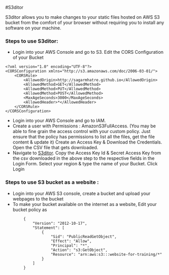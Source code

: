 #S3ditor

S3ditor allows you to make changes to your static files hosted on AWS S3 bucket from the comfort of your browser without requiring you to install any software on your machine.

### Steps to use S3ditor:
* Login into your AWS Console and go to S3. Edit the CORS Configuration of your Bucket 
```data
<?xml version="1.0" encoding="UTF-8"?>
<CORSConfiguration xmlns="http://s3.amazonaws.com/doc/2006-03-01/">
    <CORSRule>
        <AllowedOrigin>http://sagarmhatre.github.io</AllowedOrigin>
        <AllowedMethod>GET</AllowedMethod>
        <AllowedMethod>PUT</AllowedMethod>
        <AllowedMethod>POST</AllowedMethod>
        <MaxAgeSeconds>3000</MaxAgeSeconds>
        <AllowedHeader>*</AllowedHeader>
    </CORSRule>
</CORSConfiguration>
```
* Login into your AWS Console and go to IAM. 
* Create a user with  Permissions : AmazonS3FullAccess. (You may be able to fine grain the access control with your custom policy. Just ensure that the policy has permissions to list all the files, get the file content & update it) Create an Access Key & Download the Credentials. Open the CSV file that gets downloaded.
* Navigate to [S3ditor](http://sagarmhatre.github.io/s3ditor/). Copy the Access Key Id & Secret Access Key from the csv downloaded in the above step to the respective fields in the Login Form. Select your region & type the name of your Bucket. Click Login


### Steps to use S3 bucket as a website :
* Login into your AWS S3 console, create a bucket and upload your webpages to the bucket
* To make your bucket available on the internet as a website, Edit your bucket policy as
```data
        {
        	"Version": "2012-10-17",
        	"Statement": [
        		{
        			"Sid": "PublicReadGetObject",
        			"Effect": "Allow",
        			"Principal": "*",
        			"Action": "s3:GetObject",
        			"Resource": "arn:aws:s3:::website-for-training/*"
        		}
        	]
        }
```
